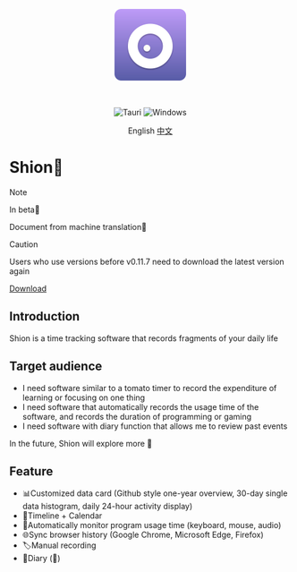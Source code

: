 <p align="center">
   <a href="https://shion.app/" target="_blank">
     <img src="./docs/logo.svg" width="128" height="128" alt="logo">
   </a>
</p>
<br/>

<p align="center">
  <img src="https://img.shields.io/badge/tauri-%2324C8DB.svg?style=for-the-badge&logo=tauri&logoColor=%23FFFFFF" alt="Tauri">
  <img src="https://img.shields.io/badge/Windows-0078D6?style=for-the-badge&logo=windows&logoColor=white" alt="Windows">
</p>

<p align="center">
   English
   <a href="./README-ZH.md">中文</a>
</p>

# Shion🍂

> [!NOTE]
> In beta🥳
>
> Document from machine translation🤖

> [!CAUTION]
> Users who use versions before v0.11.7 need to download the latest version again

<a href="https://shion.app/download" target="_blank">Download</a>



## Introduction

Shion is a time tracking software that records fragments of your daily life

## Target audience
+ I need software similar to a tomato timer to record the expenditure of learning or focusing on one thing
+ I need software that automatically records the usage time of the software, and records the duration of programming or gaming
+ I need software with diary function that allows me to review past events

In the future, Shion will explore more 🌈

## Feature

+ 📊Customized data card (Github style one-year overview, 30-day single data histogram, daily 24-hour activity display)
+ 📅Timeline + Calendar
+ 👀Automatically monitor program usage time (keyboard, mouse, audio)
+ 🌐Sync browser history (Google Chrome, Microsoft Edge, Firefox)
+ 🏷️Manual recording
+ 📖Diary (🚧)

